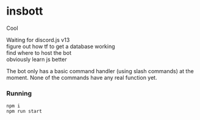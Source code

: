 # insbott
Cool

Waiting for discord.js v13   
figure out how tf to get a database working  
find where to host the bot  
obviously learn js better  

The bot only has a basic command handler (using slash commands) at the moment. None of the commands have any real function yet.


### Running
`npm i`  
`npm run start`